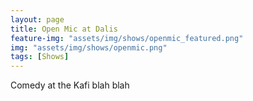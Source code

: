 ```yaml
---
layout: page
title: Open Mic at Dalis
feature-img: "assets/img/shows/openmic_featured.png"
img: "assets/img/shows/openmic.png"
tags: [Shows]
---
```


Comedy at the Kafi blah blah